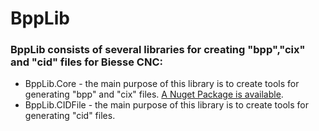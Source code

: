 # BppLib
### BppLib consists of several libraries for creating "bpp","cix" and "cid" files for Biesse CNC:
- BppLib.Core - the main purpose of this library is to create tools for generating "bpp" and "cix" files.
    [A Nuget Package is available](https://www.nuget.org/packages/BppLib.Core).
- BppLib.CIDFile - the main purpose of this library is to create tools for generating "cid" files.
